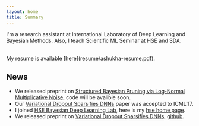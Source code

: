 ```yaml
---
layout: home
title: Summary
---
```


I'm a research assistant at International Laboratory of Deep Learning and Bayesian Methods. 
Also, I teach Scientific ML Seminar at HSE and SDA.

<br />
My resume is available [here](resume/ashukha-resume.pdf).

## News 
- We released preprint on [Structured Bayesian Pruning via Log-Normal Multiplicative Noise](https://arxiv.org/abs/1705.07283), code will be avalible soon.
- Our [Variational Dropout Sparsifies DNNs](https://arxiv.org/abs/1701.05369) paper was accepted to ICML’17.
- I joined [HSE Bayesian Deep Learning Lab](https://cs.hse.ru/en/big-data/bayeslab), here is my [hse home page](https://www.hse.ru/en/org/persons/204848606).
- We released preprint on [Variational Dropout Sparsifies DNNs](https://arxiv.org/abs/1701.05369), [github](https://github.com/ars-ashuha/variational-dropout-sparsifies-dnn).
